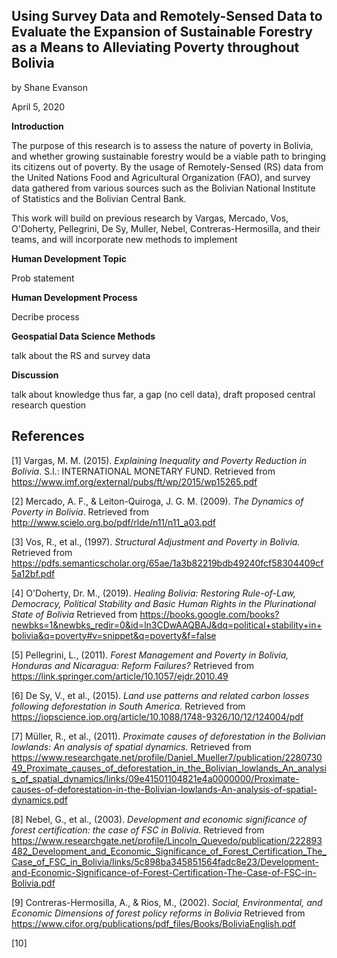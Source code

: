 ## __Using Survey Data and Remotely-Sensed Data__ to __Evaluate the Expansion of Sustainable Forestry as a Means to Alleviating Poverty__ throughout __Bolivia__

by Shane Evanson

April 5, 2020

**Introduction**

The purpose of this research is to assess the nature of poverty in Bolivia, and whether growing sustainable forestry would be a viable path to bringing its citizens out of poverty. By the usage of Remotely-Sensed (RS) data from the United Nations Food and Agricultural Organization (FAO), and survey data gathered from various sources such as the Bolivian National Institute of Statistics and the Bolivian Central Bank.



This work will build on previous research by Vargas, Mercado, Vos, O'Doherty, Pellegrini, De Sy, Muller, Nebel, Contreras-Hermosilla, and their teams, and will incorporate new methods to implement 

**Human Development Topic**

Prob statement

**Human Development Process**

Decribe process

**Geospatial Data Science Methods**

talk about the RS and survey data

**Discussion**

talk about knowledge thus far, a gap (no cell data), draft proposed central research question

## References

[1] Vargas, M. M. (2015). *Explaining Inequality and Poverty Reduction in Bolivia*. S.l.: INTERNATIONAL MONETARY FUND. Retrieved from https://www.imf.org/external/pubs/ft/wp/2015/wp15265.pdf

[2] Mercado, A. F., & Leiton-Quiroga, J. G. M. (2009). *The Dynamics of Poverty in Bolivia*. Retrieved from http://www.scielo.org.bo/pdf/rlde/n11/n11_a03.pdf

[3] Vos, R., et al., (1997). *Structural Adjustment and Poverty in Bolivia.* Retrieved from https://pdfs.semanticscholar.org/65ae/1a3b82219bdb49240fcf58304409cf5a12bf.pdf

[4] O'Doherty, Dr. M., (2019). *Healing Bolivia: Restoring Rule-of-Law, Democracy, Political Stability and Basic Human  Rights in the Plurinational State of Bolivia* Retrieved from https://books.google.com/books?newbks=1&newbks_redir=0&id=ln3CDwAAQBAJ&dq=political+stability+in+bolivia&q=poverty#v=snippet&q=poverty&f=false

[5] Pellegrini, L., (2011). *Forest Management and Poverty in Bolivia, Honduras and Nicaragua: Reform Failures?* Retrieved from https://link.springer.com/article/10.1057/ejdr.2010.49

[6] De Sy, V., et al., (2015). *Land use patterns and related carbon losses following deforestation in South America.* Retrieved from https://iopscience.iop.org/article/10.1088/1748-9326/10/12/124004/pdf

[7] Müller, R., et al., (2011). *Proximate causes of deforestation in the Bolivian lowlands: An analysis of spatial dynamics.* Retrieved from https://www.researchgate.net/profile/Daniel_Mueller7/publication/228073049_Proximate_causes_of_deforestation_in_the_Bolivian_lowlands_An_analysis_of_spatial_dynamics/links/09e41501104821e4a0000000/Proximate-causes-of-deforestation-in-the-Bolivian-lowlands-An-analysis-of-spatial-dynamics.pdf

[8] Nebel, G., et al., (2003). *Development and economic significance of forest certification: the case of FSC in Bolivia.* Retrieved from https://www.researchgate.net/profile/Lincoln_Quevedo/publication/222893482_Development_and_Economic_Significance_of_Forest_Certification_The_Case_of_FSC_in_Bolivia/links/5c898ba345851564fadc8e23/Development-and-Economic-Significance-of-Forest-Certification-The-Case-of-FSC-in-Bolivia.pdf

[9] Contreras-Hermosilla, A., & Rios, M., (2002). *Social, Environmental, and Economic Dimensions of forest policy reforms in Bolivia* Retrieved from https://www.cifor.org/publications/pdf_files/Books/BoliviaEnglish.pdf

[10]







